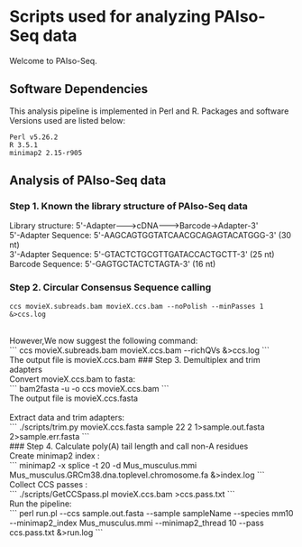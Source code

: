 # Scripts used for analyzing PAIso-Seq data
Welcome to PAIso-Seq.

## Software Dependencies
This analysis pipeline is implemented in Perl and R. Packages and software Versions used are listed below:
```
Perl v5.26.2
R 3.5.1
minimap2 2.15-r905
```

## Analysis of PAIso-Seq data
### Step 1. Known the library structure of PAIso-Seq data</br>
Library structure: 5'-Adapter--->cDNA--->Barcode->Adapter-3'</br>
5'-Adapter Sequence: 5'-AAGCAGTGGTATCAACGCAGAGTACATGGG-3' (30 nt)</br>
3'-Adapter Sequence: 5'-GTACTCTGCGTTGATACCACTGCTT-3' (25 nt)</br>
Barcode Sequence: 5'-GAGTGCTACTCTAGTA-3' (16 nt)</br>
### Step 2. Circular Consensus Sequence calling
```
ccs movieX.subreads.bam movieX.ccs.bam --noPolish --minPasses 1 &>ccs.log
```
</br>
However,We now suggest the following command:</br>
```
ccs movieX.subreads.bam movieX.ccs.bam --richQVs &>ccs.log
```
</br>The output file is movieX.ccs.bam
### Step 3. Demultiplex and trim adapters
</br>Convert movieX.ccs.bam to fasta:</br>
```
bam2fasta -u -o ccs movieX.ccs.bam
```
</br>The output file is movieX.ccs.fasta
</br>
</br>Extract data and trim adapters:</br>
```
./scripts/trim.py movieX.ccs.fasta sample 22 2 1>sample.out.fasta 2>sample.err.fasta
```
</br>
### Step 4. Calculate poly(A) tail length and call non-A residues
</br>Create minimap2 index :</br>
```
minimap2 -x splice -t 20 -d Mus_musculus.mmi Mus_musculus.GRCm38.dna.toplevel.chromosome.fa &>index.log
```
</br>Collect CCS passes :</br>
```
./scripts/GetCCSpass.pl movieX.ccs.bam >ccs.pass.txt
```
</br>Run the pipeline:</br>
```
perl run.pl --ccs sample.out.fasta --sample sampleName --species mm10 --minimap2_index Mus_musculus.mmi --minimap2_thread  10 --pass ccs.pass.txt &>run.log
```